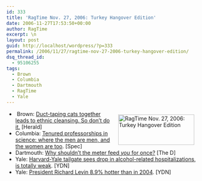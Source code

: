 ```yaml
---
id: 333
title: 'RagTime Nov. 27, 2006: Turkey Hangover Edition'
date: 2006-11-27T17:53:50+00:00
author: RagTime
excerpt: \n
layout: post
guid: http://localhost/wordpress/?p=333
permalink: /2006/11/27/ragtime-nov-27-2006-turkey-hangover-edition/
dsq_thread_id:
  - 95106255
tags:
  - Brown
  - Columbia
  - Dartmouth
  - RagTime
  - Yale
---
```

  * [<img height="80" hspace="10" src="http://www.ivygateblog.com/wp-content/uploads/2006/09/ragtime.jpg" width="200" align="right" vspace="10" border="0" alt="RagTime Nov. 27, 2006: Turkey Hangover Edition" />](http://www.ivygateblog.com/tags/ragtime)&nbsp;Brown: <a href="http://www.browndailyherald.com/media/storage/paper472/news/2006/11/27/Columns/Michal.Zapendowski.07.An.Exit.Strategy.For.Iraq-2508104.shtml?norewrite200611271755&sourcedomain=www.browndailyherald.com" target="_blank">Duct-taping cats together leads to ethnic cleansing. So don&#8217;t do it.</a> [Herald]
  * Columbia: <a href="http://media.www.columbiaspectator.com/media/storage/paper865/news/2006/11/27/News/The-Gender.Divide.Leaks.In.The.pipeline.To.Tenure-2508152.shtml?sourcedomain=www.columbiaspectator.com&MIIHost=media.collegepublisher.com" target="_blank">Tenured professorships in science: where the men are men, and the women are too</a>. [Spec]
  * Dartmouth: <a href="http://www.thedartmouth.com/article.php?aid=2006112101010" target="_blank">Why shouldn&#8217;t the meter feed <em>you</em> for once?</a> [The D]
  * Yale: <a href="http://www.yaledailynews.com/Article.aspx?ArticleID=34444" target="_blank">Harvard-Yale tailgate sees drop in alcohol-related hospitalizations, is totally weak</a>. [YDN]
  * Yale: <a href="http://www.yaledailynews.com/Article.aspx?ArticleID=34445" target="_blank">President Richard Levin 8.9% hotter than in 2004</a>. [YDN]